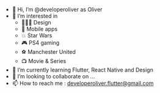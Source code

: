- 👋 Hi, I’m @developeroliver as Oliver
- 👀 I’m interested in 
  - 👨🏼‍🎨  Design
  - 📲  Mobile apps
  - 💥  Star Wars
  - 🎮  PS4 gaming
  - ⚽️  Manchester United
  - 📺  Movie & Series
- 🌱 I’m currently learning Flutter, React Native and Design
- 💞️ I’m looking to collaborate on ...
- 📫 How to reach me : developeroliver.flutter@gmail.com

<!---
developeroliver/developeroliver is a ✨ special ✨ repository because its `README.md` (this file) appears on your GitHub profile.
You can click the Preview link to take a look at your changes.
--->
